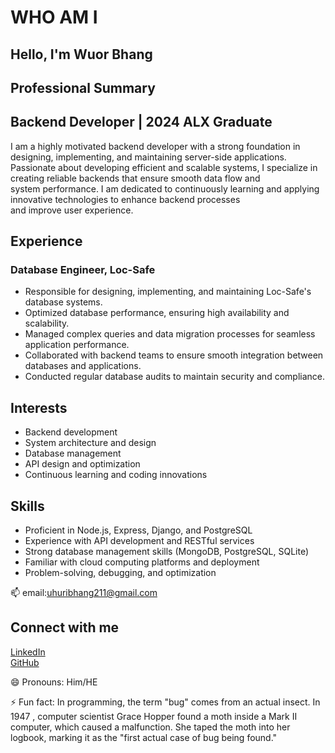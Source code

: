 # WHO AM I

## Hello, I'm Wuor Bhang

## Professional Summary

## Backend Developer | 2024 ALX Graduate

I am a highly motivated backend developer with a strong foundation in designing,
 implementing, and maintaining server-side applications.
 Passionate about developing efficient and scalable systems,
I specialize in creating reliable backends that ensure smooth data flow and  
system performance. I am dedicated to continuously learning and applying
innovative technologies to enhance backend processes  
and improve user experience.

## Experience

### Database Engineer, Loc-Safe

- Responsible for designing, implementing, and maintaining Loc-Safe's database systems.
- Optimized database performance, ensuring high availability and scalability.  
- Managed complex queries and data migration processes for seamless application performance.
- Collaborated with backend teams to ensure smooth integration
  between databases and applications.
- Conducted regular database audits to maintain security and compliance.

## Interests

- Backend development  
- System architecture and design  
- Database management  
- API design and optimization  
- Continuous learning and coding innovations

## Skills

- Proficient in Node.js, Express, Django, and PostgreSQL  
- Experience with API development and RESTful services  
- Strong database management skills (MongoDB, PostgreSQL, SQLite)  
- Familiar with cloud computing platforms and deployment  
- Problem-solving, debugging, and optimization

📫 email:uhuribhang211@gmail.com

## Connect with me

[LinkedIn](https://www.linkedin.com/in/wuorbhang)  
[GitHub](https://github.com/WuorBhang)

😄 Pronouns: Him/HE  

⚡ Fun fact: In programming, the term "bug" comes from an actual insect. In 1947
, computer scientist Grace Hopper found a moth inside a Mark II computer, which
 caused a malfunction. She taped the moth into her logbook, marking it as the
  "first actual case of bug being found."
